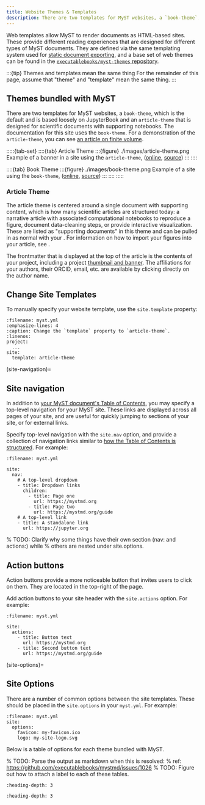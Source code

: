 ```yaml
---
title: Website Themes & Templates
description: There are two templates for MyST websites, a `book-theme`, based loosely on JupyterBook, and an `article-theme` that is designed for scientific documents with supporting notebooks.
---
```


Web templates allow MyST to render documents as HTML-based sites.
These provide different reading experiences that are designed for different types of MyST documents.
They are defined via the same templating system used for [static document exporting](./documents-exports.md), and a base set of web themes can be found in the [`executablebooks/myst-themes` repository](https://github.com/executablebooks/myst-theme/tree/main/themes).

:::{tip} Themes and templates mean the same thing
For the remainder of this page, assume that "theme" and "template" mean the same thing.
:::

## Themes bundled with MyST

There are two templates for MyST websites, a `book-theme`, which is the default and is based loosely on JupyterBook and an `article-theme` that is designed for scientific documents with supporting notebooks. The documentation for this site uses the `book-theme`. For a demonstration of the `article-theme`, you can see [an article on finite volume](https://simpeg.xyz/tle-finitevolume).

:::::{tab-set}
::::{tab} Article Theme
:::{figure} ./images/article-theme.png
Example of a banner in a site using the `article-theme`, ([online](https://simpeg.xyz/tle-finitevolume/), [source](https://github.com/simpeg/tle-finitevolume))
:::
::::

::::{tab} Book Theme
:::{figure} ./images/book-theme.png
Example of a site using the `book-theme`, ([online](https://mystmd.org), [source](https://github.com/executablebooks/mystmd/tree/main/docs))
:::
::::
:::::

### Article Theme

The article theme is centered around a single document with supporting content, which is how many scientific articles are structured today: a narrative article with associated computational notebooks to reproduce a figure, document data-cleaning steps, or provide interactive visualization. These are listed as "supporting documents" in this theme and can be pulled in as normal with your [](./table-of-contents.md). For information on how to import your figures into your article, see [](./reuse-jupyter-outputs.md).

The frontmatter that is displayed at the top of the article is the contents of your project, including a project [thumbnail and banner](#thumbnail-and-banner). The affiliations for your authors, their ORCID, email, etc. are available by clicking directly on the author name.

## Change Site Templates

To manually specify your website template, use the `site.template` property:

```{code} yaml
:filename: myst.yml
:emphasize-lines: 4
:caption: Change the `template` property to `article-theme`.
:linenos:
project:
  ...
site:
  template: article-theme
```

(site-navigation)=
## Site navigation

In addition to [your MyST document's Table of Contents](./table-of-contents.md), you may specify a top-level navigation for your MyST site.
These links are displayed across all pages of your site, and are useful for quickly jumping to sections of your site, or for external links.

Specify top-level navigation with the `site.nav` option, and provide a collection of navigation links similar to [how the Table of Contents is structured](./table-of-contents.md). For example:

```{code-block} yaml
:filename: myst.yml

site:
  nav:
    # A top-level dropdown
    - title: Dropdown links
      children:
        - title: Page one
          url: https://mystmd.org
        - title: Page two
          url: https://mystmd.org/guide
    # A top-level link
    - title: A standalone link
      url: https://jupyter.org
```

% TODO: Clarify why some things have their own section (nav: and actions:) while
%       others are nested under site.options.
## Action buttons

Action buttons provide a more noticeable button that invites users to click on them.
They are located in the top-right of the page.

Add action buttons to your site header with the `site.actions` option. For example:

```{code-block} yaml
:filename: myst.yml

site:
  actions:
    - title: Button text
      url: https://mystmd.org
    - title: Second button text
      url: https://mystmd.org/guide
```
(site-options)=

## Site Options

There are a number of common options between the site templates. These should be placed in the `site.options` in your `myst.yml`.
For example:

```{code-block} yaml
:filename: myst.yml
site:
  options:
    favicon: my-favicon.ico
    logo: my-site-logo.svg
```

Below is a table of options for each theme bundled with MyST.

% TODO: Parse the output as markdown when this is resolved:
%       ref: https://github.com/executablebooks/mystmd/issues/1026
% TODO: Figure out how to attach a label to each of these tables.


```{myst:template} book-theme
:heading-depth: 3
```


```{myst:template} article-theme
:heading-depth: 3
```

